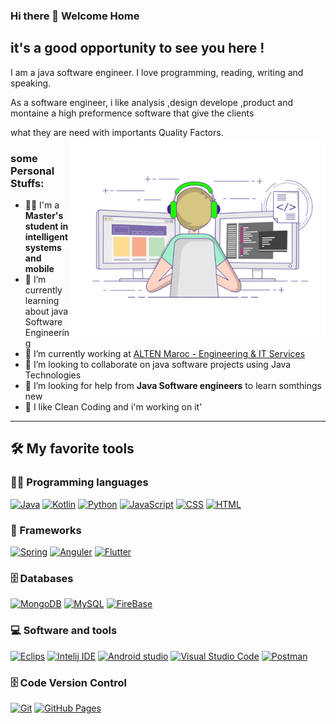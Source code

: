 ### Hi there 👋  Welcome Home
## it's a good opportunity to see you here !
I am a java software engineer. I love programming, reading, writing and speaking.

As a software engineer, i like analysis ,design develope ,product and montaine a high preformence software that give the clients

what they are need with importants Quality Factors.
<img align="right" alt="GIF" src="https://github.com/AswinBarath/AswinBarath/blob/master/coding.gif?raw=true" width="408" height="318" />
### some Personal Stuffs:
- 👨‍🎓 I'm a **Master's student in intelligent systems and mobile**
- 🌱 I’m currently learning about java Software Engineering
- 🔭 I’m currently working at [ALTEN Maroc - Engineering & IT Services](https://www.alten.ma/) 
- 👯 I’m looking to collaborate on java software projects using Java Technologies
- 🤔 I’m looking for help from **Java Software engineers** to learn somthings new 
- 💬  I like Clean Coding and i'm working on it'
&nbsp;

---

## 🛠️ My favorite tools

### 👨‍💻 Programming languages
<p>
    <a href="#"><img alt="Java" src="https://img.shields.io/badge/java-%23ED8B00.svg?style=for-the-badge&logo=java&logoColor=white"></a>
    <a href="#"><img alt="Kotlin" src="https://img.shields.io/badge/kotlin-%237F52FF.svg?style=for-the-badge&logo=kotlin&logoColor=white"></a>
    <a href="#"><img alt="Python" src="https://img.shields.io/badge/python-3670A0?style=for-the-badge&logo=python&logoColor=ffdd54"></a>
    <a href="#"><img alt="JavaScript" src="https://img.shields.io/badge/javascript-%23323330.svg?style=for-the-badge&logo=javascript&logoColor=%23F7DF1E"></a>
    <a href="#"><img alt="CSS" src="https://img.shields.io/badge/css3-%231572B6.svg?style=for-the-badge&logo=css3&logoColor=white"></a>
    <a href="#"><img alt="HTML" src="https://img.shields.io/badge/html5-%23E34F26.svg?style=for-the-badge&logo=html5&logoColor=white"></a>
    
    
  </p>
  
  ### 🧰 Frameworks 
<p>
    <a href="#"><img alt="Spring" src="https://img.shields.io/badge/spring-%236DB33F.svg?style=for-the-badge&logo=spring&logoColor=white"></a>
    <a href="#"><img alt="Anguler" src="https://img.shields.io/badge/angular-%23DD0031.svg?style=for-the-badge&logo=angular&logoColor=white"></a>
    <a href="#"><img alt="Flutter" src="https://img.shields.io/badge/Flutter-%2302569B.svg?style=for-the-badge&logo=Flutter&logoColor=white"></a>
</p>

### 🗄️ Databases

<p>
    <a href="#"><img alt="MongoDB" src ="https://img.shields.io/badge/MongoDB-%234ea94b.svg?style=for-the-badge&logo=mongodb&logoColor=white"></a>
    <a href="#"><img alt="MySQL" src="https://img.shields.io/badge/mysql-%2300f.svg?style=for-the-badge&logo=mysql&logoColor=white"></a>
    <a href="#"><img alt="FireBase" src="https://img.shields.io/badge/Firebase-039BE5?style=for-the-badge&logo=Firebase&logoColor=white"></a>
</p>

### 💻 Software and tools

<p>
    <a href="#"><img alt="Eclips" src="https://img.shields.io/badge/Eclipse-FE7A16.svg?style=for-the-badge&logo=Eclipse&logoColor=white"></a>
    <a href="#"><img alt="Intelij IDE" src="https://img.shields.io/badge/IntelliJIDEA-000000.svg?style=for-the-badge&logo=intellij-idea&logoColor=white" ></a>
    <a href="#"><img alt="Android studio" src="https://img.shields.io/badge/Android%20Studio-3DDC84.svg?style=for-the-badge&logo=android-studio&logoColor=white"></a>
    <a href="#"><img alt="Visual Studio Code" src="https://img.shields.io/badge/Visual%20Studio%20Code-0078d7.svg?style=for-the-badge&logo=visual-studio-code&logoColor=white"></a>
    <a href="#"><img alt="Postman" src="https://img.shields.io/badge/Postman-FF6C37?style=for-the-badge&logo=postman&logoColor=white"></a>
</p>

### 🗄️ Code Version Control

<p>
     <a href="#"><img alt="Git" src="https://img.shields.io/badge/git-%23F05033.svg?style=for-the-badge&logo=git&logoColor=white"></a>
    <a href="#"><img alt="GitHub Pages" src="https://img.shields.io/badge/github-%23121011.svg?style=for-the-badge&logo=github&logoColor=white"></a>
   
</p>


